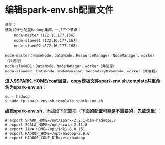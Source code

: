 编辑spark-env.sh配置文件
=================================================================================
```
说明：
该测试计划配置Hadoop集群，一共三个节点：
    node-master（172.16.177.166）
    node-slave01（172.16.177.167）
    node-slave02（172.16.177.168）

node-master：NameNode，DataNode，ResourceManager，NodeManager，worker（非进程）
node-slave01：DataNode，NodeManager，worker（非进程）
node-slave02: DataNode，NodeManager，SecondaryNameNode，worker（非进程）
```

**进入$SPARK_HOME/conf目录，copy模板文件spark-env.sh.template并重命名为spark-env.sh**：
```shell
su - hadoop
$ sudo cp spark-env.sh.template spark-env.sh
```
**编辑spark-env.sh**，添加如下配置项（**下面的配置可能是不需要的，先放这里**）：
```shell
# export SPARK_HOME=/opt/spark-2.2.1-bin-hadoop2.7
# export SCALA_HOME=/opt/scala-2.11.8
# export JAVA_HOME=/opt/jdk1.8.0_151
# export HADOOP_HOME=/opt/hadoop-2.9.0
# export HADOOP_CONF_DIR=/etc/hadoop

```
